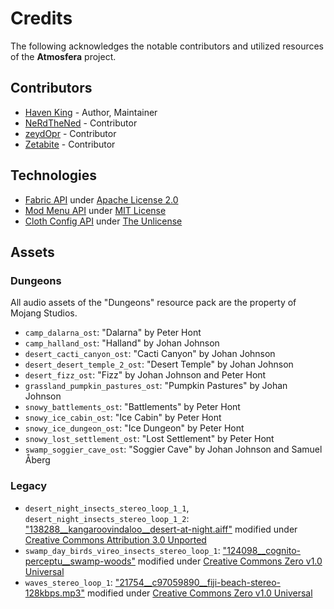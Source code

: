 # Credits
The following acknowledges the notable contributors and utilized resources of the **Atmosfera** project.

## Contributors
* [Haven King](https://github.com/Haven-King) - Author, Maintainer
* [NeRdTheNed](https://github.com/NeRdTheNed) - Contributor
* [zeydOpr](https://github.com/zeydOpr) - Contributor
* [Zetabite](https://github.com/Zetabite) - Contributor

## Technologies
* [Fabric API](https://github.com/FabricMC/fabric) under [Apache License 2.0]
* [Mod Menu API](https://github.com/TerraformersMC/ModMenu) under [MIT License]
* [Cloth Config API](https://github.com/shedaniel/cloth-config) under [The Unlicense]
  
## Assets
### Dungeons
All audio assets of the "Dungeons" resource pack are the property of Mojang Studios.
* `camp_dalarna_ost`: "Dalarna" by Peter Hont
* `camp_halland_ost`: "Halland" by Johan Johnson
* `desert_cacti_canyon_ost`: "Cacti Canyon" by Johan Johnson
* `desert_desert_temple_2_ost`: "Desert Temple" by Johan Johnson
* `desert_fizz_ost`: "Fizz" by Johan Johnson and Peter Hont
* `grassland_pumpkin_pastures_ost`: "Pumpkin Pastures" by Johan Johnson
* `snowy_battlements_ost`: "Battlements" by Peter Hont
* `snowy_ice_cabin_ost`: "Ice Cabin" by Peter Hont
* `snowy_ice_dungeon_ost`: "Ice Dungeon" by Peter Hont
* `snowy_lost_settlement_ost`: "Lost Settlement" by Peter Hont
* `swamp_soggier_cave_ost`: "Soggier Cave" by Johan Johnson and Samuel Åberg

### Legacy
* `desert_night_insects_stereo_loop_1_1`, `desert_night_insects_stereo_loop_1_2`: ["138288__kangaroovindaloo__desert-at-night.aiff"] modified under [Creative Commons Attribution 3.0 Unported]
* `swamp_day_birds_vireo_insects_stereo_loop_1`: ["124098__cognito-perceptu__swamp-woods"] modified under [Creative Commons Zero v1.0 Universal]
* `waves_stereo_loop_1`: ["21754__c97059890__fiji-beach-stereo-128kbps.mp3"] modified under [Creative Commons Zero v1.0 Universal]

[//]: # (Reference Links)
["21754__c97059890__fiji-beach-stereo-128kbps.mp3"]: https://freesound.org/people/c97059890/sounds/21754/
["124098__cognito-perceptu__swamp-woods"]: https://freesound.org/people/cognito%20perceptu/sounds/124098/
["138288__kangaroovindaloo__desert-at-night.aiff"]: https://freesound.org/people/kangaroovindaloo/sounds/138288/
[Apache License 2.0]: https://www.apache.org/licenses/LICENSE-2.0
[Creative Commons Attribution 3.0 Unported]: https://creativecommons.org/licenses/by/3.0/
[Creative Commons Zero v1.0 Universal]: https://creativecommons.org/publicdomain/zero/1.0/
[MIT License]: https://opensource.org/licenses/MIT
[The Unlicense]: https://unlicense.org/
